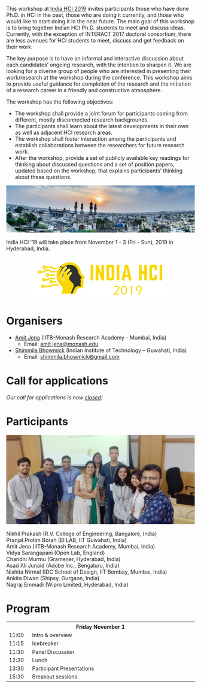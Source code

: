 This workshop at [India HCI 2019](https://www.indiahci.org/2019/) invites participants those who have done Ph.D. in HCI in the past, those who are doing it currently, and those who would like to start doing it in the near future. The main goal of this workshop is to bring together Indian HCI Ph.D. students to meet and discuss ideas. Currently, with the exception of INTERACT 2017 doctoral consortium, there are less avenues for HCI students to meet, discuss and get feedback on their work.

The key purpose is to have an informal and interactive discussion about each candidates’ ongoing research, with the intention to sharpen it. We are looking for a diverse group of people who are interested in presenting their work/research at the workshop during the conference. This workshop aims to provide useful guidance for completion of the research and the initiation of a research career in a friendly and constructive atmosphere.

The workshop has the following objectives:
- The workshop shall provide a joint forum for participants coming from different, mostly disconnected research backgrounds.
- The participants shall learn about the latest developments in their own as well as adjacent HCI research areas.
- The workshop shall foster interaction among the participants and establish collaborations between the researchers for future research work.
- After the workshop, provide a set of publicly available key readings for thinking about discussed questions and a set of position papers, updated based on the workshop, that explains participants’ thinking about these questions.

<p style="text-align: center; width: 100%;">
    <img src="img/hyderabad.jpg"/>
</p>

India HCI '19 will take place from November 1 - 3 (Fri - Sun), 2019 in Hyderabad, India.

<p style="text-align: center; widthL: 100%;">
  <a href="https://www.indiahci.org/2019/">
    <img src="img/logo-black-white.png" height="112" />
  </a>
</p>

# Organisers
- [Amit Jena](https://amitjenaiitbm.github.io/amitjena/) (IITB-Monash Research Academy - Mumbai, India)
  - Email: amit.jena@monash.edu
- [Shimmila Bhowmick](http://embeddedinteractions.com/people.html) (Indian Institute of Technology – Guwahati, India)
  - Email: shimmila.bhowmick@gmail.com

# Call for applications

*Our call for applications is now [closed](call.md)!*

# Participants

<p style="text-align: center; width: 100%;">
    <img src="img/participants.jpg"/>
</p>

Nikhil Prakash (R.V. College of Engineering, Bangalore, India) <br/>
Pranjal Protim Borah (EI LAB, IIT Guwahati, India) <br/>
Amit Jena (IITB-Monash Research Academy, Mumbai, India) <br/>
Vidya Sarangapani (Open Lab, England) <br/>
Chandni Murmu (Gramener, Hyderabad, India) <br/>
Asad Ali Junaid (Adobe Inc., Bengaluru, India) <br/>
Nishita Nirmal (IDC School of Design, IIT Bombay, Mumbai, India) <br/>
Ankita Diwan (Shipsy, Gurgaon, India) <br/>
Nagraj Emmadi (Wipro Limited, Hyderabad, India) <br/>

# Program

<table>
<tr>
	<th colspan="2">Friday November 1</th>
</tr>
<tr>
	<td width="50">11:00</td><td width="500">Intro & overview</td>
</tr>
<tr>
	<td>11:15</td><td>Icebreaker</td>
</tr>
<tr>
	<td>11:30</td><td>Panel Discussion</td>
</tr>
<tr>
	<td>12:30</td><td>Lunch</td>
</tr>
<tr>
	<td>13:30</td><td>Participant Presentations</td>
</tr>
<tr>
	<td>15:30</td><td>Breakout sessions</td>
</tr>
</table>
